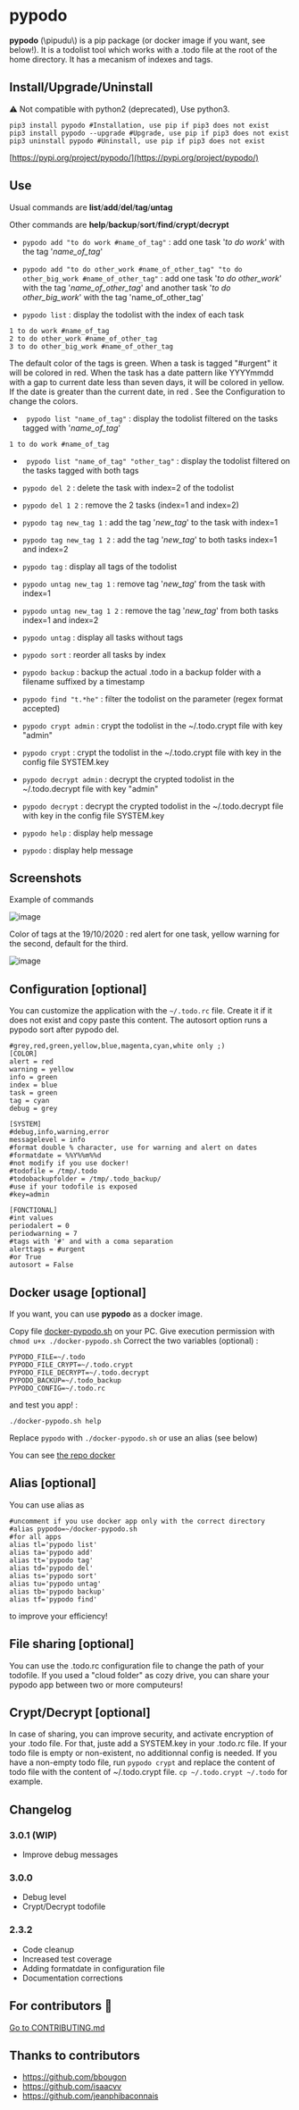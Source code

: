# pypodo

**pypodo** (\pipudu\\) is a pip package (or docker image if you want, see below!). It is a todolist tool which works with a .todo file at the root of the home directory. It has a mecanism of indexes and tags.

## Install/Upgrade/Uninstall

:warning: Not compatible with python2 (deprecated), Use python3.

```
pip3 install pypodo #Installation, use pip if pip3 does not exist
pip3 install pypodo --upgrade #Upgrade, use pip if pip3 does not exist
pip3 uninstall pypodo #Uninstall, use pip if pip3 does not exist
```

[https://pypi.org/project/pypodo/](https://pypi.org/project/pypodo/)

## Use

Usual commands are **list**/**add**/**del**/**tag**/**untag**

Other commands are **help**/**backup**/**sort**/**find**/**crypt**/**decrypt**

- ``pypodo add "to do work #name_of_tag"`` : add one task '_to do work_' with the tag '_name_of_tag_'

- ``pypodo add "to do other_work #name_of_other_tag" "to do other_big_work #name_of_other_tag"`` : add one task '_to do other_work_' with the tag '_name_of_other_tag_' and another task '_to do other_big_work_' with the tag 'name_of_other_tag'

- ``pypodo list`` : display the todolist with the index of each task

```
1 to do work #name_of_tag
2 to do other_work #name_of_other_tag
3 to do other_big_work #name_of_other_tag
```

The default color of the tags is green. When a task is tagged "#urgent" it will be colored in red. When the task has a date pattern like YYYYmmdd with a gap to current date less than seven days, it will be colored in yellow. If the date is greater than the current date, in red . See the Configuration to change the colors.

- `` pypodo list "name_of_tag"`` : display the todolist filtered on the tasks tagged with '_name_of_tag_'

```
1 to do work #name_of_tag
```

- `` pypodo list "name_of_tag" "other_tag"`` : display the todolist filtered on the tasks tagged with both tags

- ``pypodo del 2``  : delete the task with index=2 of the todolist

- ``pypodo del 1 2`` : remove the 2 tasks (index=1 and index=2)

- ``pypodo tag new_tag 1`` : add the tag '_new_tag_' to the task with index=1

- ``pypodo tag new_tag 1 2`` : add the tag '_new_tag_' to both tasks index=1 and index=2

- ``pypodo tag`` : display all tags of the todolist

- ``pypodo untag new_tag 1`` : remove tag '_new_tag_' from the task with index=1

- ``pypodo untag new_tag 1 2`` : remove the tag '_new_tag_' from both tasks index=1 and index=2

- ``pypodo untag`` : display all tasks without tags

- ``pypodo sort`` :  reorder all tasks by index

- ``pypodo backup`` : backup the actual .todo in a backup folder with a filename suffixed by a timestamp

- ``pypodo find "t.*he"`` : filter the todolist on the parameter (regex format accepted)

- ``pypodo crypt admin`` : crypt the todolist in the ~/.todo.crypt file with key "admin"

- ``pypodo crypt`` : crypt the todolist in the ~/.todo.crypt file with key in the config file SYSTEM.key

- ``pypodo decrypt admin`` : decrypt the crypted todolist in the ~/.todo.decrypt file with key "admin"

- ``pypodo decrypt`` : decrypt the crypted todolist in the ~/.todo.decrypt file with key in the config file SYSTEM.key

- ``pypodo help`` : display help message

- ``pypodo`` : display help message


## Screenshots

Example of commands

![image](https://user-images.githubusercontent.com/45128847/95683314-c75dd400-0bea-11eb-900c-bf1aafc09999.png)

Color of tags at the 19/10/2020 : red alert for one task, yellow warning for the second, default for the third.

![image](https://user-images.githubusercontent.com/45128847/96498585-88fc9080-124c-11eb-9050-4adacb7204a1.png)

## Configuration [optional]

You can customize the application with the ``~/.todo.rc`` file. Create it if it does not exist and copy paste this content. The autosort option runs a pypodo sort after pypodo del.

```
#grey,red,green,yellow,blue,magenta,cyan,white only ;)
[COLOR]
alert = red
warning = yellow
info = green
index = blue
task = green
tag = cyan
debug = grey

[SYSTEM]
#debug,info,warning,error
messagelevel = info
#format double % character, use for warning and alert on dates
#formatdate = %%Y%%m%%d
#not modify if you use docker!
#todofile = /tmp/.todo
#todobackupfolder = /tmp/.todo_backup/
#use if your todofile is exposed
#key=admin

[FONCTIONAL]
#int values
periodalert = 0
periodwarning = 7
#tags with '#' and with a coma separation
alerttags = #urgent
#or True
autosort = False
```

## Docker usage [optional]

If you want, you can use **pypodo** as a docker image.

Copy file [docker-pypodo.sh](https://github.com/thib1984/pypodo/blob/master/docker-pypodo.sh) on your PC.
Give execution permission with ``chmod u+x ./docker-pypodo.sh``
Correct the two variables (optional) :

```
PYPODO_FILE=~/.todo
PYPODO_FILE_CRYPT=~/.todo.crypt
PYPODO_FILE_DECRYPT=~/.todo.decrypt
PYPODO_BACKUP=~/.todo_backup
PYPODO_CONFIG=~/.todo.rc
```

and test you app! :

```
./docker-pypodo.sh help
```

Replace ``pypodo`` with ``./docker-pypodo.sh`` or use an alias (see below)

You can see [the repo docker](https://hub.docker.com/r/thibaultgarcon/pypodo)

## Alias [optional]

You can use alias as

```
#uncomment if you use docker app only with the correct directory
#alias pypodo=~/docker-pypodo.sh
#for all apps
alias tl='pypodo list'
alias ta='pypodo add'
alias tt='pypodo tag'
alias td='pypodo del'
alias ts='pypodo sort'
alias tu='pypodo untag'
alias tb='pypodo backup'
alias tf='pypodo find'
```

to improve your efficiency!

## File sharing [optional]

You can use the .todo.rc configuration file to change the path of your todofile. If you used a "cloud folder" as cozy drive, you can share your pypodo app between two or more computeurs!

## Crypt/Decrypt [optional]

In case of sharing, you can improve security, and activate encryption of your .todo file. For that, juste add a SYSTEM.key in your .todo.rc file. If your todo file is empty or non-existent, no additionnal config is needed. If you have a non-empty todo file, run ``pypodo crypt`` and replace the content of todo file with the content of ~/.todo.crypt file. ``cp ~/.todo.crypt ~/.todo`` for example.

## Changelog

### 3.0.1 (WIP)

- Improve debug messages

### 3.0.0

- Debug level
- Crypt/Decrypt todofile

### 2.3.2

- Code cleanup
- Increased test coverage
- Adding formatdate in configuration file
- Documentation corrections

## For contributors :construction_worker:

[Go to CONTRIBUTING.md](https://github.com/thib1984/pypodo/blob/master/CONTRIBUTING.md)

## Thanks to contributors
- https://github.com/bbougon
- https://github.com/isaacvv
- https://github.com/jeanphibaconnais
